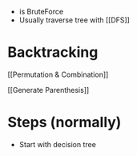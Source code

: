 - is BruteForce
- Usually traverse tree with [[DFS]]

# Backtracking

[[Permutation & Combination]]

[[Generate Parenthesis]]

# Steps (normally)

- Start with decision tree